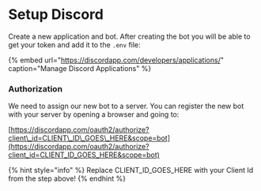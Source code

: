 # Setup Discord

Create a new application and bot. After creating the bot you will be able to get your token and add it to the `.env` file:

{% embed url="https://discordapp.com/developers/applications/" caption="Manage Discord Applications" %}

### Authorization

We need to assign our new bot to a server. You can register the new bot with your server by opening a browser and going to:  
  
[https://discordapp.com/oauth2/authorize?client\_id=CLIENT\_ID\_GOES\_HERE&scope=bot](https://discordapp.com/oauth2/authorize?client_id=CLIENT_ID_GOES_HERE&scope=bot)

{% hint style="info" %}
Replace CLIENT\_ID\_GOES\_HERE with your Client Id from the step above!
{% endhint %}

